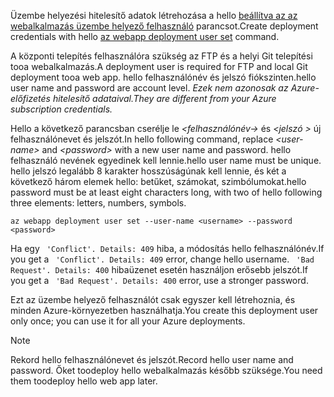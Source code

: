 <span data-ttu-id="920e2-101">Üzembe helyezési hitelesítő adatok létrehozása a hello [beállítva az az webalkalmazás üzembe helyező felhasználó](/cli/azure/webapp/deployment/user#set) parancsot.</span><span class="sxs-lookup"><span data-stu-id="920e2-101">Create deployment credentials with hello [az webapp deployment user set](/cli/azure/webapp/deployment/user#set) command.</span></span>

<span data-ttu-id="920e2-102">A központi telepítés felhasználóra szükség az FTP és a helyi Git telepítési tooa webalkalmazás.</span><span class="sxs-lookup"><span data-stu-id="920e2-102">A deployment user is required for FTP and local Git deployment tooa web app.</span></span> <span data-ttu-id="920e2-103">hello felhasználónév és jelszó fiókszinten.</span><span class="sxs-lookup"><span data-stu-id="920e2-103">hello user name and password are account level.</span></span> <span data-ttu-id="920e2-104">_Ezek nem azonosak az Azure-előfizetés hitelesítő adataival._</span><span class="sxs-lookup"><span data-stu-id="920e2-104">_They are different from your Azure subscription credentials._</span></span>

<span data-ttu-id="920e2-105">Hello a következő parancsban cserélje le  *\<felhasználónév->* és  *\<jelszó >* új felhasználónevet és jelszót.</span><span class="sxs-lookup"><span data-stu-id="920e2-105">In hello following command, replace *\<user-name>* and *\<password>* with a new user name and password.</span></span> <span data-ttu-id="920e2-106">hello felhasználó nevének egyedinek kell lennie.</span><span class="sxs-lookup"><span data-stu-id="920e2-106">hello user name must be unique.</span></span> <span data-ttu-id="920e2-107">hello jelszó legalább 8 karakter hosszúságúnak kell lennie, és két a következő három elemek hello: betűket, számokat, szimbólumokat.</span><span class="sxs-lookup"><span data-stu-id="920e2-107">hello password must be at least eight characters long, with two of hello following three elements: letters, numbers, symbols.</span></span> 

```azurecli-interactive
az webapp deployment user set --user-name <username> --password <password>
```

<span data-ttu-id="920e2-108">Ha egy ` 'Conflict'. Details: 409` hiba, a módosítás hello felhasználónév.</span><span class="sxs-lookup"><span data-stu-id="920e2-108">If you get a ` 'Conflict'. Details: 409` error, change hello username.</span></span> <span data-ttu-id="920e2-109">` 'Bad Request'. Details: 400` hibaüzenet esetén használjon erősebb jelszót.</span><span class="sxs-lookup"><span data-stu-id="920e2-109">If you get a ` 'Bad Request'. Details: 400` error, use a stronger password.</span></span>

<span data-ttu-id="920e2-110">Ezt az üzembe helyező felhasználót csak egyszer kell létrehoznia, és minden Azure-környezetben használhatja.</span><span class="sxs-lookup"><span data-stu-id="920e2-110">You create this deployment user only once; you can use it for all your Azure deployments.</span></span>

> [!NOTE]
> <span data-ttu-id="920e2-111">Rekord hello felhasználónevet és jelszót.</span><span class="sxs-lookup"><span data-stu-id="920e2-111">Record hello user name and password.</span></span> <span data-ttu-id="920e2-112">Őket toodeploy hello webalkalmazás később szüksége.</span><span class="sxs-lookup"><span data-stu-id="920e2-112">You need them toodeploy hello web app later.</span></span>
>
>